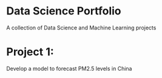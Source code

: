 # Data Science Portfolio
A collection of Data Science and Machine Learning projects
# Project 1: 
Develop a model to forecast PM2.5 levels in China

